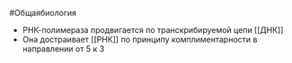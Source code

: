 #Общаябиология 
- РНК-полимераза продвигается по транскрибируемой цепи [[ДНК]]
- Она достраивает [[РНК]] по принципу комплиментарности в направлении от 5 к 3